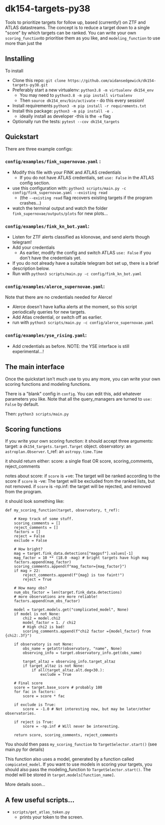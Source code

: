 # dk154-targets-py38

Tools to prioritize targets for follow up, based (currently!) on ZTF and ATLAS datastreams.
The concept is to reduce a target down to a single "score" by which targets can be ranked.
You can write your own `scoring_function`to prioritise them as you like, and `modeling_function` to use more than just the 

  
## Installing
To install
- Clone this repo: `git clone https://github.com/aidansedgewick/dk154-targets-py38.git`
- Preferably start a new virtualenv: `python3.8 -m virtualenv dk154_env`
    - You may need to `python3.8 -m pip install virtualenv` 
    - Then `source dk154_env/bin/activate` - do this every session!
- Install requirements `python3 -m pip install -r requirements.txt`
- Install this package: `python3 -m pip install -e .` 
    - ideally install as developer -this is the `-e` flag
- Optionally run the tests: `pytest --cov dk154_targets`

## Quickstart
There are three example configs:

### `config/examples/fink_supernovae.yaml` :
- Modify this file with your FINK and ATLAS credentials
    - If you do not have ATLAS credentials, set `use: False` in the ATLAS config section.
- use this configuration with:
     `python3 scripts/main.py -c config/fink_supernovae.yaml --existing read`
    - (the `--existing read` flag recovers existing targets if the program crashes...)
- watch the terminal output and watch the folder `fink_supernovae/outputs/plots` for new plots...
    
### `config/examples/fink_kn_bot.yaml`:
- Listen for ZTF alerts classified as kilonovae, and send alerts though telegram! 
- Add your credentials 
    - As earlier, modify the config and switch ATLAS `use: False` if you don't have the credentials yet.
- If you do not already have a suitable telegram bot set up, there is a brief description below.
- Run with `python3 scripts/main.py -c config/fink_kn_bot.yaml`

### `config/examples/alerce_supernovae.yaml`:
Note that there are no credentials needed for Alerce!
- Alerce doesn't have kafka alerts at the moment, so this script periodically queries for new targets.
- Add Atlas credential, or switch off as earlier.
- run with `python3 scripts/main.py -c config/alerce_supernovae.yaml`

### `config/examples/yse_rising.yaml`:
- Add credentials as before.
NOTE: the YSE interface is still experimental...!

## The main interface
Once the quickstart isn't much use to you any more, you can write your own scoring functions and modeling functions.

There is a "blank" config in `config`. You can edit this, add whatever parameters you like. Note that all the
query_managers are turned to `use: False` by default.

Then: `python3 scripts/main.py`

## Scoring functions

If you write your own scoring function:
it should accept three arguments:
    target: a `dk154_targets.target.Target` object.
    observatory: an `astroplan.Observer`.
    t_ref: an `astropy.time.Time`

it should return either:
    score: a single float
    OR
    score, scoring_comments, reject_comments

notes about score:
    if `score` is +ve: The target will be ranked according to the score
    if `score` is -ve: The target will be excluded from the ranked lists, but not removed.
    if `score` is -np.inf: the target will be rejected, and removed from the program.


it should look something like:

```
def my_scoring_function(target, observatory, t_ref):

    # Keep track of some stuff.
    scoring_comments = []
    reject_comments = []
    factors = []
    reject = False    
    exclude = False

    # How bright?
    mag = target.fink_data.detections["magpsf"].values[-1]
    mag_factor = 10 ** (18.0 -mag) # bright targets have high mag
    factors.append(mag_factor)
    scoring_comments.append(f"mag_factor={mag_factor}")
    if mag > 22:
        reject_comments.append(f"{mag} is too faint!")
        reject = True        

    # How many obs?
    num_obs_factor = len(target.fink_data.detections)
    # more observations are more reliable!
    factors.append(num_obs_factor)
    
    model = target.models.get("complicated_model", None)
    if model is not None:
        chi2 = model.chi2
        model_factor = 1. / chi2
        # High chi2 is bad!
        scoring_comments.append(f"chi2 factor ={model_factor} from {chi2:.3f}")
        
    if observatory is not None:
        obs_name = getattr(observatory, "name", None)
        observing_info = target.observatory_info.get(obs_name)

        target_altaz = observing_info.target_altaz
        if target_altaz is not None:
            if all(target_altaz.alt.deg<30.):
                exclude = True

    # Final score
    score = target.base_score # probably 100
    for fac in factors:
        score = score * fac
    
    if exclude is True:
        score = -1.0 # Not interesting now, but may be later/other observatories.

    if reject is True:
        score = -np.inf # Will never be interesting.
    
    return score, scoring_comments, reject_comments
```

You should then pass `my_scoring_function` to `TargetSelector.start()` (see main.py for details)

This function also uses a model, generated by a function called `compicated_model`. If you want to use models 
in scoring your targets, you should also pass the modeling_function to `TargetSelector.start()`.
The model will be stored in `target.models[function_name]`.

More details soon...

## A few useful scripts...
- `scripts/get_atlas_token.py`
    - prints your token to the screen.

